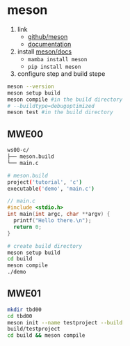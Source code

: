 # meson

1. link
   * [github/meson](https://github.com/mesonbuild/meson)
   * [documentation](https://mesonbuild.com/SimpleStart.html)
2. install [meson/docs](https://mesonbuild.com/SimpleStart.html)
   * `mamba install meson`
   * `pip install meson`
3. configure step and build stepe

```bash
meson --version
meson setup build
meson compile #in the build directory
# --buildtype=debugoptimized
meson test #in the build directory

```

## MWE00

```bash
ws00-c/
├── meson.build
└── main.c
```

```bash
# meson.build
project('tutorial', 'c')
executable('demo', 'main.c')
```

```c
// main.c
#include <stdio.h>
int main(int argc, char **argv) {
  printf("Hello there.\n");
  return 0;
}
```

```bash
# create build directory
meson setup build
cd build
meson compile
./demo
```

## MWE01

```bash
mkdir tbd00
cd tbd00
meson init --name testproject --build
build/testproject
cd build && meson compile
```
